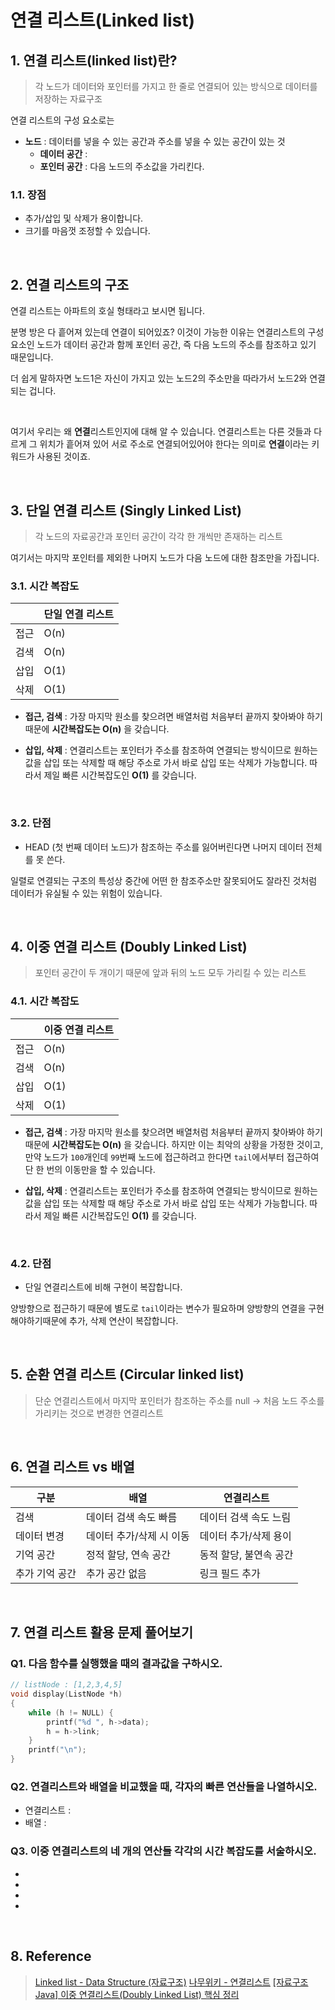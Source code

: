 # 연결 리스트(Linked list)
    
## 1. 연결 리스트(linked list)란?
> 각 노드가 데이터와 포인터를 가지고 한 줄로 연결되어 있는 방식으로 데이터를 저장하는 자료구조

연결 리스트의 구성 요소로는

- **노드** : 데이터를 넣을 수 있는 공간과 주소를 넣을 수 있는 공간이 있는 것
  - **데이터 공간** : 
  - **포인터 공간** : 다음 노드의 주소값을 가리킨다.

### 1.1. 장점
- 추가/삽입 및 삭제가 용이합니다.
- 크기를 마음껏 조정할 수 있습니다.

<br>

## 2. 연결 리스트의 구조
연결 리스트는 아파트의 호실 형태라고 보시면 됩니다.

분명 방은 다 흩어져 있는데 연결이 되어있죠? 이것이 가능한 이유는 연결리스트의 구성요소인 노드가 데이터 공간과 함께 포인터 공간, 즉 다음 노드의 주소를 참조하고 있기 때문입니다.

더 쉽게 말하자면 노드1은 자신이 가지고 있는 노드2의 주소만을 따라가서 노드2와 연결되는 겁니다.

<br>

여기서 우리는 왜 **연결**리스트인지에 대해 알 수 있습니다.
연결리스트는 다른 것들과 다르게 그 위치가 흩어져 있어 서로 주소로 연결되어있어야 한다는 의미로 **연결**이라는 키워드가 사용된 것이죠.

<br>


## 3. 단일 연결 리스트 (Singly Linked List)

> 각 노드의 자료공간과 포인터 공간이 각각 한 개씩만 존재하는 리스트

여기서는 마지막 포인터를 제외한 나머지 노드가 다음 노드에 대한 참조만을 가집니다.

### 3.1. 시간 복잡도

||단일 연결 리스트|
|---|---|
|접근|O(n)|
|검색|O(n)|
|삽입|O(1)|
|삭제|O(1)|

- **접근, 검색** : 가장 마지막 원소를 찾으려면 배열처럼 처음부터 끝까지 찾아봐야 하기 때문에 **시간복잡도는 O(n)** 을 갖습니다.

- **삽입, 삭제** : 연결리스트는 포인터가 주소를 참조하여 연결되는 방식이므로 원하는 값을 삽입 또는 삭제할 때 해당 주소로 가서 바로 삽입 또는 삭제가 가능합니다. 따라서 제일 빠른 시간복잡도인 **O(1)** 를 갖습니다.

<br>

### 3.2. 단점
- HEAD (첫 번째 데이터 노드)가 참조하는 주소를 잃어버린다면 나머지 데이터 전체를 못 쓴다.

일렬로 연결되는 구조의 특성상 중간에 어떤 한 참조주소만 잘못되어도 잘라진 것처럼 데이터가 유실될 수 있는 위험이 있습니다.

<br>

## 4. 이중 연결 리스트 (Doubly Linked List)

> 포인터 공간이 두 개이기 때문에 앞과 뒤의 노드 모두 가리킬 수 있는 리스트

### 4.1. 시간 복잡도

||이중 연결 리스트|
|---|---|
|접근|O(n)|
|검색|O(n)|
|삽입|O(1)|
|삭제|O(1)|

- **접근, 검색** : 가장 마지막 원소를 찾으려면 배열처럼 처음부터 끝까지 찾아봐야 하기 때문에 **시간복잡도는 O(n)** 을 갖습니다.
하지만 이는 최악의 상황을 가정한 것이고, 만약 노드가 `100`개인데 `99`번째 노드에 접근하려고 한다면 `tail`에서부터 접근하여 단 한 번의 이동만을 할 수 있습니다.

- **삽입, 삭제** : 연결리스트는 포인터가 주소를 참조하여 연결되는 방식이므로 원하는 값을 삽입 또는 삭제할 때 해당 주소로 가서 바로 삽입 또는 삭제가 가능합니다. 따라서 제일 빠른 시간복잡도인 **O(1)** 를 갖습니다.

<br>

### 4.2. 단점
- 단일 연결리스트에 비해 구현이 복잡합니다.

양방향으로 접근하기 때문에 별도로 `tail`이라는 변수가 필요하며 양방향의 연결을 구현해야하기때문에 추가, 삭제 연산이 복잡합니다.

<br>

## 5. 순환 연결 리스트 (Circular linked list)
> 단순 연결리스트에서 마지막 포인터가 참조하는 주소를 null -> 처음 노드 주소를 가리키는 것으로 변경한 연결리스트

<br>

## 6. 연결 리스트 vs 배열

|구분|배열|연결리스트|
|---|---|---|
|검색|데이터 검색 속도 빠름|데이터 검색 속도 느림|
|데이터 변경|데이터 추가/삭제 시 이동|데이터 추가/삭제 용이|
|기억 공간|정적 할당, 연속 공간|동적 할당, 불연속 공간|
|추가 기억 공간|추가 공간 없음|링크 필드 추가|

<br>

## 7. 연결 리스트 활용 문제 풀어보기
### Q1. 다음 함수를 실행했을 때의 결과값을 구하시오.
```c
// listNode : [1,2,3,4,5]
void display(ListNode *h)
{
    while (h != NULL) {
        printf("%d ", h->data);
        h = h->link;
    }
    printf("\n");
}
```

### Q2. 연결리스트와 배열을 비교했을 때, 각자의 빠른 연산들을 나열하시오.
- 연결리스트 : 
- 배열 : 

### Q3. 이중 연결리스트의 네 개의 연산들 각각의 시간 복잡도를 서술하시오.
- 
- 
- 
- 

<br>

## 8. Reference
> [Linked list - Data Structure (자료구조)](https://opentutorials.org/module/1335/8821)
> [나무위키 - 연결리스트](https://namu.wiki/w/%EC%97%B0%EA%B2%B0%20%EB%A6%AC%EC%8A%A4%ED%8A%B8#toc) 
> [[자료구조 Java] 이중 연결리스트(Doubly Linked List) 핵심 정리](https://you88.tistory.com/27)

<br>
